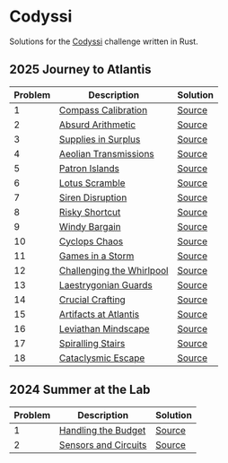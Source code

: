 # Codyssi

Solutions for the [Codyssi](https://www.codyssi.com) challenge written in Rust.

## 2025 Journey to Atlantis

| Problem | Description | Solution |
| --- | --- | --- |
| 1 | [Compass Calibration](https://www.codyssi.com/view_problem_5) | [Source](src/year2025/problem01.rs) |
| 2 | [Absurd Arithmetic](https://www.codyssi.com/view_problem_6) | [Source](src/year2025/problem02.rs) |
| 3 | [Supplies in Surplus](https://www.codyssi.com/view_problem_7) | [Source](src/year2025/problem03.rs) |
| 4 | [Aeolian Transmissions](https://www.codyssi.com/view_problem_8) | [Source](src/year2025/problem04.rs) |
| 5 | [Patron Islands](https://www.codyssi.com/view_problem_9) | [Source](src/year2025/problem05.rs) |
| 6 | [Lotus Scramble](https://www.codyssi.com/view_problem_10) | [Source](src/year2025/problem06.rs) |
| 7 | [Siren Disruption](https://www.codyssi.com/view_problem_11) | [Source](src/year2025/problem07.rs) |
| 8 | [Risky Shortcut](https://www.codyssi.com/view_problem_12) | [Source](src/year2025/problem08.rs) |
| 9 | [Windy Bargain](https://www.codyssi.com/view_problem_13) | [Source](src/year2025/problem09.rs) |
| 10 | [Cyclops Chaos](https://www.codyssi.com/view_problem_14) | [Source](src/year2025/problem10.rs) |
| 11 | [Games in a Storm](https://www.codyssi.com/view_problem_15) | [Source](src/year2025/problem11.rs) |
| 12 | [Challenging the Whirlpool](https://www.codyssi.com/view_problem_16) | [Source](src/year2025/problem12.rs) |
| 13 | [Laestrygonian Guards](https://www.codyssi.com/view_problem_17) | [Source](src/year2025/problem13.rs) |
| 14 | [Crucial Crafting](https://www.codyssi.com/view_problem_18) | [Source](src/year2025/problem14.rs) |
| 15 | [Artifacts at Atlantis](https://www.codyssi.com/view_problem_19) | [Source](src/year2025/problem15.rs) |
| 16 | [Leviathan Mindscape](https://www.codyssi.com/view_problem_20) | [Source](src/year2025/problem16.rs) |
| 17 | [Spiralling Stairs](https://www.codyssi.com/view_problem_21) | [Source](src/year2025/problem17.rs) |
| 18 | [Cataclysmic Escape](https://www.codyssi.com/view_problem_22) | [Source](src/year2025/problem18.rs) |

## 2024 Summer at the Lab

| Problem | Description | Solution |
| --- | --- | --- |
| 1 | [Handling the Budget](https://www.codyssi.com/view_problem_1) | [Source](src/year2024/problem01.rs) |
| 2 | [Sensors and Circuits](https://www.codyssi.com/view_problem_2) | [Source](src/year2024/problem02.rs) |
